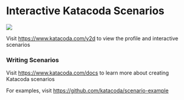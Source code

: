 # Interactive Katacoda Scenarios

[![](http://shields.katacoda.com/katacoda/y2d/count.svg)](https://www.katacoda.com/y2d "Get your profile on Katacoda.com")

Visit https://www.katacoda.com/y2d to view the profile and interactive scenarios

### Writing Scenarios
Visit https://www.katacoda.com/docs to learn more about creating Katacoda scenarios

For examples, visit https://github.com/katacoda/scenario-example
